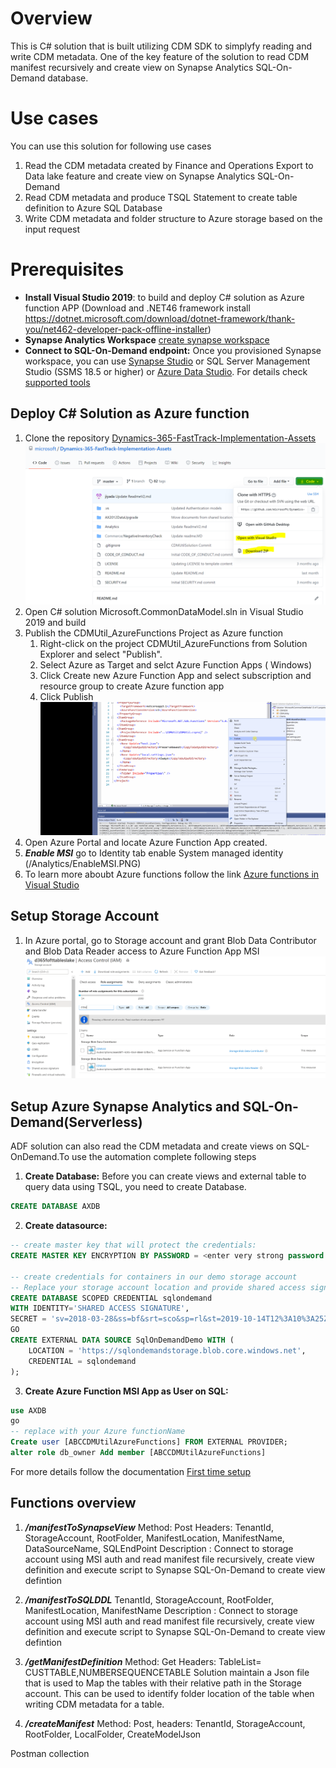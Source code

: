 # Overview 

This is C# solution that is built utilizing CDM SDK to simplyfy reading and write CDM metadata. One of the key feature of the solution to read CDM manifest recursively and create view on Synapse Analytics SQL-On-Demand database. 

# Use cases

You can use this solution for following use cases
1. Read the CDM metadata created by Finance and Operations Export to Data lake feature and create view on Synapse Analytics SQL-On-Demand  
2. Read CDM metadata and produce TSQL Statement to create table definition to Azure SQL Database 
3. Write CDM metadata and folder structure to Azure storage based on the input request

# Prerequisites 
- **Install Visual Studio 2019**: to build and deploy C# solution as Azure function APP (Download and .NET46 framework install https://dotnet.microsoft.com/download/dotnet-framework/thank-you/net462-developer-pack-offline-installer)
- **Synapse Analytics Workspace** [create synapse workspace](https://docs.microsoft.com/en-us/azure/synapse-analytics/quickstart-create-workspace) 
- **Connect to SQL-On-Demand endpoint:** Once you provisioned Synapse workspace, you can use [Synapse Studio](https://docs.microsoft.com/en-us/azure/synapse-analytics/quickstart-synapse-studio) 
or SQL Server Management Studio (SSMS 18.5 or higher) 
or [Azure Data Studio](https://docs.microsoft.com/en-us/sql/azure-data-studio/download-azure-data-studio?toc=/azure/synapse-analytics/toc.json&bc=/azure/synapse-analytics/breadcrumb/toc.json&view=azure-sqldw-latest). 
For details check [supported tools](https://docs.microsoft.com/en-us/azure/synapse-analytics/sql/connect-overview#supported-tools-for-sql-on-demand-preview)


## Deploy C# Solution as Azure function 
1.	Clone the repository [Dynamics-365-FastTrack-Implementation-Assets](https://github.com/microsoft/Dynamics-365-FastTrack-Implementation-Assets)
![Clone](/Analytics/CloneRepository.PNG)
2.  Open C# solution Microsoft.CommonDataModel.sln in Visual Studio 2019 and build
3.	Publish the CDMUtil_AzureFunctions Project as Azure function 
    1. Right-click on the project CDMUtil_AzureFunctions from Solution Explorer and select "Publish". 
    2. Select Azure as Target and selct Azure Function Apps ( Windows) 
    3. Click Create new Azure Function App and select subscription and resource group to create Azure function app 
    4. Click Publish   
    ![Publish Azure Function](/Analytics/DeployingAzureFunction.gif)
4. Open Azure Portal and locate Azure Function App created.
5. ***Enable MSI*** go to Identity tab enable System managed identity (/Analytics/EnableMSI.PNG) 
6. To learn more aboubt Azure functions follow the link [Azure functions in Visual Studio](https://docs.microsoft.com/en-us/azure/azure-functions/functions-develop-vs)


## Setup Storage Account 
1. In Azure portal, go to Storage account and grant Blob Data Contributor and Blob Data Reader access to Azure Function App MSI
![Storage Access](/Analytics/AADAppStorageAccountAccess.PNG)

## Setup Azure Synapse Analytics and SQL-On-Demand(Serverless)
ADF solution can also read the CDM metadata and create views on SQL-OnDemand.To use the automation complete following steps
1. **Create Database:** Before you can create views and external table to query data using TSQL, you need to create Database. 
```SQL
CREATE DATABASE AXDB
```
2. **Create datasource:**
```SQL
-- create master key that will protect the credentials:
CREATE MASTER KEY ENCRYPTION BY PASSWORD = <enter very strong password here>

-- create credentials for containers in our demo storage account
-- Replace your storage account location and provide shared access signature
CREATE DATABASE SCOPED CREDENTIAL sqlondemand
WITH IDENTITY='SHARED ACCESS SIGNATURE',  
SECRET = 'sv=2018-03-28&ss=bf&srt=sco&sp=rl&st=2019-10-14T12%3A10%3A25Z&se=2061-12-31T12%3A10%3A00Z&sig=KlSU2ullCscyTS0An0nozEpo4tO5JAgGBvw%2FJX2lguw%3D'
GO
CREATE EXTERNAL DATA SOURCE SqlOnDemandDemo WITH (
    LOCATION = 'https://sqlondemandstorage.blob.core.windows.net',
    CREDENTIAL = sqlondemand
);
```
3. **Create Azure Function MSI App as User on SQL:**
```SQL
use AXDB
go
-- replace with your Azure functionName
Create user [ABCCDMUtilAzureFunctions] FROM EXTERNAL PROVIDER;
alter role db_owner Add member [ABCCDMUtilAzureFunctions]
```
For more details follow the documentation [First time setup](https://docs.microsoft.com/en-us/azure/synapse-analytics/quickstart-sql-on-demand#first-time-setup)   

## Functions overview 

1. ***/manifestToSynapseView***
  Method: Post
  Headers: TenantId, StorageAccount, RootFolder, ManifestLocation, ManifestName, DataSourceName, SQLEndPoint
  Description : Connect to storage account using MSI auth and read manifest file recursively, create view definition and execute script to Synapse SQL-On-Demand to create view defintion
 
2. ***/manifestToSQLDDL***
  TenantId, StorageAccount, RootFolder, ManifestLocation, ManifestName
  Description : Connect to storage account using MSI auth and read manifest file recursively, create view definition and execute script to Synapse SQL-On-Demand to create view defintion
3. ***/getManifestDefinition***
   Method: Get
   Headers: TableList= CUSTTABLE,NUMBERSEQUENCETABLE 
   Solution maintain a Json file that is used to Map the tables with their relative path in the Storage account. This can be used to identify folder location of the table when writing CDM metadata for a table. 
4. ***/createManifest***
 Method: Post,
 headers: TenantId, StorageAccount, RootFolder, LocalFolder, CreateModelJson 
 
Postman collection
